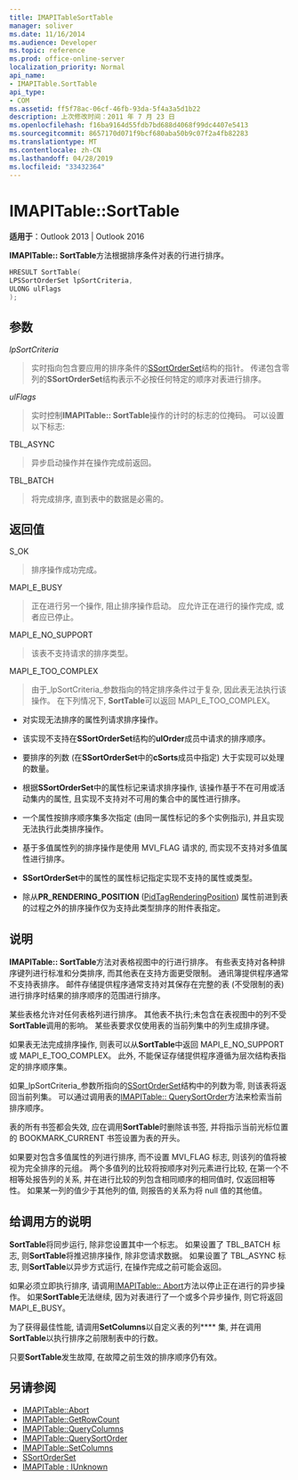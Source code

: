 ```yaml
---
title: IMAPITableSortTable
manager: soliver
ms.date: 11/16/2014
ms.audience: Developer
ms.topic: reference
ms.prod: office-online-server
localization_priority: Normal
api_name:
- IMAPITable.SortTable
api_type:
- COM
ms.assetid: ff5f78ac-06cf-46fb-93da-5f4a3a5d1b22
description: 上次修改时间：2011 年 7 月 23 日
ms.openlocfilehash: f16ba9164d55fdb7bd688d4068f99dc4407e5413
ms.sourcegitcommit: 8657170d071f9bcf680aba50b9c07f2a4fb82283
ms.translationtype: MT
ms.contentlocale: zh-CN
ms.lasthandoff: 04/28/2019
ms.locfileid: "33432364"
---
```

# <a name="imapitablesorttable"></a>IMAPITable::SortTable

**适用于**：Outlook 2013 | Outlook 2016 
  
**IMAPITable:: SortTable**方法根据排序条件对表的行进行排序。 
  
```cpp
HRESULT SortTable(
LPSSortOrderSet lpSortCriteria,
ULONG ulFlags
);
```

## <a name="parameters"></a>参数

_lpSortCriteria_
  
> 实时指向包含要应用的排序条件的[SSortOrderSet](ssortorderset.md)结构的指针。 传递包含零列的**SSortOrderSet**结构表示不必按任何特定的顺序对表进行排序。 
    
_ulFlags_
  
> 实时控制**IMAPITable:: SortTable**操作的计时的标志的位掩码。 可以设置以下标志: 
    
TBL_ASYNC 
  
> 异步启动操作并在操作完成前返回。
    
TBL_BATCH 
  
> 将完成排序, 直到表中的数据是必需的。
    
## <a name="return-value"></a>返回值

S_OK 
  
> 排序操作成功完成。
    
MAPI_E_BUSY 
  
> 正在进行另一个操作, 阻止排序操作启动。 应允许正在进行的操作完成, 或者应已停止。
    
MAPI_E_NO_SUPPORT 
  
> 该表不支持请求的排序类型。
    
MAPI_E_TOO_COMPLEX 
  
> 由于_lpSortCriteria_参数指向的特定排序条件过于复杂, 因此表无法执行该操作。 在下列情况下, **SortTable**可以返回 MAPI_E_TOO_COMPLEX。 
    
   - 对实现无法排序的属性列请求排序操作。
    
   - 该实现不支持在**SSortOrderSet**结构的**ulOrder**成员中请求的排序顺序。 
    
   - 要排序的列数 (在**SSortOrderSet**中的**cSorts**成员中指定) 大于实现可以处理的数量。
    
   - 根据**SSortOrderSet**中的属性标记来请求排序操作, 该操作基于不在可用或活动集内的属性, 且实现不支持对不可用的集合中的属性进行排序。
    
   - 一个属性按排序顺序集多次指定 (由同一属性标记的多个实例指示), 并且实现无法执行此类排序操作。
    
   - 基于多值属性列的排序操作是使用 MVI_FLAG 请求的, 而实现不支持对多值属性进行排序。 
    
   - **SSortOrderSet**中的属性的属性标记指定实现不支持的属性或类型。 
    
   - 除从**PR_RENDERING_POSITION** ([PidTagRenderingPosition](pidtagrenderingposition-canonical-property.md)) 属性前进到表的过程之外的排序操作仅为支持此类型排序的附件表指定。
    
## <a name="remarks"></a>说明

**IMAPITable:: SortTable**方法对表格视图中的行进行排序。 有些表支持对各种排序键列进行标准和分类排序, 而其他表在支持方面更受限制。 通讯簿提供程序通常不支持表排序。 邮件存储提供程序通常支持对其保存在完整的表 (不受限制的表) 进行排序时结果的排序顺序的范围进行排序。 
  
某些表格允许对任何表格列进行排序。 其他表不执行;未包含在表视图中的列不受**SortTable**调用的影响。 某些表要求仅使用表的当前列集中的列生成排序键。 
  
如果表无法完成排序操作, 则表可以从**SortTable**中返回 MAPI_E_NO_SUPPORT 或 MAPI_E_TOO_COMPLEX。 此外, 不能保证存储提供程序遵循为层次结构表指定的排序顺序集。 
  
如果_lpSortCriteria_参数所指向的[SSortOrderSet](ssortorderset.md)结构中的列数为零, 则该表将返回当前列集。 可以通过调用表的[IMAPITable:: QuerySortOrder](imapitable-querysortorder.md)方法来检索当前排序顺序。 
  
表的所有书签都会失效, 应在调用**SortTable**时删除该书签, 并将指示当前光标位置的 BOOKMARK_CURRENT 书签设置为表的开头。 
  
如果要对包含多值属性的列进行排序, 而不设置 MVI_FLAG 标志, 则该列的值将被视为完全排序的元组。 两个多值列的比较将按顺序对列元素进行比较, 在第一个不相等处报告列的关系, 并在进行比较的列包含相同顺序的相同值时, 仅返回相等性。 如果某一列的值少于其他列的值, 则报告的关系为将 null 值的其他值。
  
## <a name="notes-to-callers"></a>给调用方的说明

**SortTable**将同步运行, 除非您设置其中一个标志。 如果设置了 TBL_BATCH 标志, 则**SortTable**将推迟排序操作, 除非您请求数据。 如果设置了 TBL_ASYNC 标志, 则**SortTable**以异步方式运行, 在操作完成之前可能会返回。 
  
如果必须立即执行排序, 请调用[IMAPITable:: Abort](imapitable-abort.md)方法以停止正在进行的异步操作。 如果**SortTable**无法继续, 因为对表进行了一个或多个异步操作, 则它将返回 MAPI_E_BUSY。 
  
为了获得最佳性能, 请调用**SetColumns**以自定义表的列**** 集, 并在调用**SortTable**以执行排序之前限制表中的行数。 
  
只要**SortTable**发生故障, 在故障之前生效的排序顺序仍有效。 
  
## <a name="see-also"></a>另请参阅

- [IMAPITable::Abort](imapitable-abort.md)
- [IMAPITable::GetRowCount](imapitable-getrowcount.md)
- [IMAPITable::QueryColumns](imapitable-querycolumns.md)
- [IMAPITable::QuerySortOrder](imapitable-querysortorder.md)
- [IMAPITable::SetColumns](imapitable-setcolumns.md)
- [SSortOrderSet](ssortorderset.md)
- [IMAPITable : IUnknown](imapitableiunknown.md)

